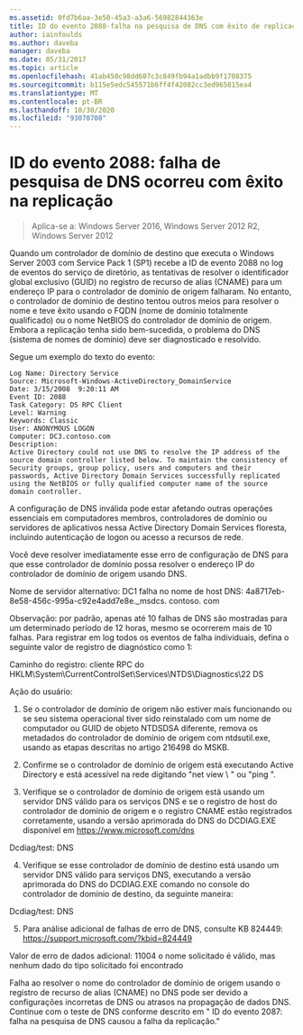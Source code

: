 ```yaml
---
ms.assetid: 0fd7b6aa-3e50-45a3-a3a6-56982844363e
title: ID do evento 2088-falha na pesquisa de DNS com êxito de replicação
author: iainfoulds
ms.author: daveba
manager: daveba
ms.date: 05/31/2017
ms.topic: article
ms.openlocfilehash: 41ab450c98dd607c3c849fb94a1adbb9f1708375
ms.sourcegitcommit: b115e5edc545571b6ff4f42082cc3ed965815ea4
ms.translationtype: MT
ms.contentlocale: pt-BR
ms.lasthandoff: 10/30/2020
ms.locfileid: "93070708"
---
```

# <a name="event-id-2088-dns-lookup-failure-occurred-with-replication-success"></a>ID do evento 2088: falha de pesquisa de DNS ocorreu com êxito na replicação

>Aplica-se a: Windows Server 2016, Windows Server 2012 R2, Windows Server 2012

Quando um controlador de domínio de destino que executa o Windows Server 2003 com Service Pack 1 (SP1) recebe a ID de evento 2088 no log de eventos do serviço de diretório, as tentativas de resolver o identificador global exclusivo (GUID) no registro de recurso de alias (CNAME) para um endereço IP para o controlador de domínio de origem falharam. No entanto, o controlador de domínio de destino tentou outros meios para resolver o nome e teve êxito usando o FQDN (nome de domínio totalmente qualificado) ou o nome NetBIOS do controlador de domínio de origem. Embora a replicação tenha sido bem-sucedida, o problema do DNS (sistema de nomes de domínio) deve ser diagnosticado e resolvido.

Segue um exemplo do texto do evento:

```
Log Name: Directory Service
Source: Microsoft-Windows-ActiveDirectory_DomainService
Date: 3/15/2008  9:20:11 AM
Event ID: 2088
Task Category: DS RPC Client
Level: Warning
Keywords: Classic
User: ANONYMOUS LOGON
Computer: DC3.contoso.com
Description:
Active Directory could not use DNS to resolve the IP address of the source domain controller listed below. To maintain the consistency of Security groups, group policy, users and computers and their passwords, Active Directory Domain Services successfully replicated using the NetBIOS or fully qualified computer name of the source domain controller.
```

A configuração de DNS inválida pode estar afetando outras operações essenciais em computadores membros, controladores de domínio ou servidores de aplicativos nessa Active Directory Domain Services floresta, incluindo autenticação de logon ou acesso a recursos de rede.

Você deve resolver imediatamente esse erro de configuração de DNS para que esse controlador de domínio possa resolver o endereço IP do controlador de domínio de origem usando DNS.

Nome de servidor alternativo: DC1 falha no nome de host DNS: 4a8717eb-8e58-456c-995a-c92e4add7e8e._msdcs. contoso. com

Observação: por padrão, apenas até 10 falhas de DNS são mostradas para um determinado período de 12 horas, mesmo se ocorrerem mais de 10 falhas.  Para registrar em log todos os eventos de falha individuais, defina o seguinte valor de registro de diagnóstico como 1:

Caminho do registro: cliente RPC do HKLM\System\CurrentControlSet\Services\NTDS\Diagnostics\22 DS

Ação do usuário:

1) Se o controlador de domínio de origem não estiver mais funcionando ou se seu sistema operacional tiver sido reinstalado com um nome de computador ou GUID de objeto NTDSDSA diferente, remova os metadados do controlador de domínio de origem com ntdsutil.exe, usando as etapas descritas no artigo 216498 do MSKB.

2) Confirme se o controlador de domínio de origem está executando Active Directory e está acessível na rede digitando "net view \\ <source DC name> " ou "ping <source DC name> ".

3) Verifique se o controlador de domínio de origem está usando um servidor DNS válido para os serviços DNS e se o registro de host do controlador de domínio de origem e o registro CNAME estão registrados corretamente, usando a versão aprimorada do DNS do DCDIAG.EXE disponível em <https://www.microsoft.com/dns>

Dcdiag/test: DNS

4) Verifique se esse controlador de domínio de destino está usando um servidor DNS válido para serviços DNS, executando a versão aprimorada do DNS do DCDIAG.EXE comando no console do controlador de domínio de destino, da seguinte maneira:

Dcdiag/test: DNS

5) Para análise adicional de falhas de erro de DNS, consulte KB 824449: <https://support.microsoft.com/?kbid=824449>

Valor de erro de dados adicional: 11004 o nome solicitado é válido, mas nenhum dado do tipo solicitado foi encontrado </code></introduction>
  <section>
    <title>Diagnóstico</title>
    <content>
      <para>Falha ao resolver o nome do controlador de domínio de origem usando o registro de recurso de alias (CNAME) no DNS pode ser devido a configurações incorretas de DNS ou atrasos na propagação de dados DNS.</para>
    </content>
  </section>
  <section>
    <title>Resolução</title>
    <content>
      <para>Continue com o teste de DNS conforme descrito em &quot; <link xlink:href="85b1d179-f53e-4f95-b0b8-5b1c096a8076">ID do evento 2087: falha na pesquisa de DNS causou a falha da replicação</link>.&quot;</para>
    </content>
  </section>
  <relatedTopics />
</developerConceptualDocument>
